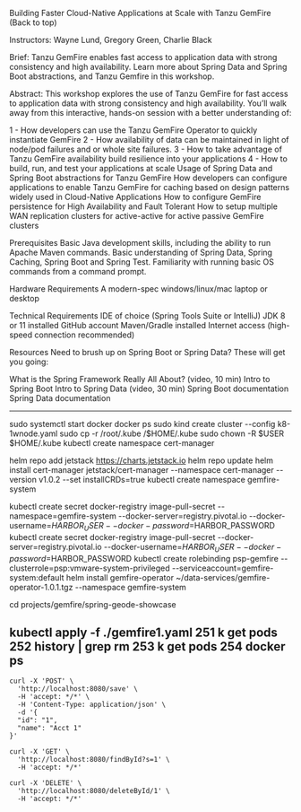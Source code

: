 Building Faster Cloud-Native Applications at Scale with Tanzu GemFire (Back to top)

Instructors: Wayne Lund, Gregory Green, Charlie Black

Brief: Tanzu GemFire enables fast access to application data with strong consistency and high availability. Learn more about Spring Data and Spring Boot abstractions, and Tanzu Gemfire in this workshop.

Abstract:
This workshop explores the use of Tanzu GemFire for fast access to application data with strong consistency and high availability. You’ll walk away from this interactive, hands-on session with a better understanding of:

1 - How developers can use the Tanzu GemFire Operator to quickly instantiate GemFire
2 - How availability of data can be maintained in light of node/pod failures and or whole site failures.
3 - How to take advantage of Tanzu GemFire availability build resilience into your applications
4 - How to build, run, and test your applications at scale
Usage of Spring Data and Spring Boot abstractions for Tanzu GemFire
How developers can configure applications to enable Tanzu GemFire for caching based on design patterns widely used in Cloud-Native Applications
How to configure GemFire persistence for High Availability and Fault Tolerant
How to setup multiple WAN replication clusters for active-active for active passive GemFire clusters

Prerequisites
Basic Java development skills, including the ability to run Apache Maven commands.
Basic understanding of Spring Data, Spring Caching, Spring Boot and Spring Test.
Familiarity with running basic OS commands from a command prompt.

Hardware Requirements
A modern-spec windows/linux/mac laptop or desktop

Technical Requirements
IDE of choice (Spring Tools Suite or IntelliJ)
JDK 8 or 11 installed
GitHub account
Maven/Gradle installed
Internet access (high-speed connection recommended)

Resources
Need to brush up on Spring Boot or Spring Data? These will get you going:

What is the Spring Framework Really All About? (video, 10 min)
Intro to Spring Boot
Intro to Spring Data (video, 30 min)
Spring Boot documentation
Spring Data documentation


------
sudo systemctl start docker
docker ps
sudo kind create cluster  --config k8-1wnode.yaml
sudo cp -r /root/.kube /$HOME/.kube
sudo chown -R $USER $HOME/.kube
kubectl create namespace cert-manager

helm repo add jetstack https://charts.jetstack.io
helm repo update
helm install cert-manager jetstack/cert-manager --namespace cert-manager  --version v1.0.2 --set installCRDs=true
kubectl create namespace gemfire-system

kubectl create secret docker-registry image-pull-secret --namespace=gemfire-system --docker-server=registry.pivotal.io --docker-username=$HARBOR_USER --docker-password=$HARBOR_PASSWORD
kubectl create secret docker-registry image-pull-secret --docker-server=registry.pivotal.io --docker-username=$HARBOR_USER --docker-password=$HARBOR_PASSWORD
kubectl create rolebinding psp-gemfire --clusterrole=psp:vmware-system-privileged --serviceaccount=gemfire-system:default
helm install gemfire-operator ~/data-services/gemfire-operator-1.0.1.tgz --namespace gemfire-system

cd projects/gemfire/spring-geode-showcase

kubectl apply -f ./gemfire1.yaml
251  k get pods
252  history | grep rm
253  k get pods
254  docker ps
------


```shell script
curl -X 'POST' \
  'http://localhost:8080/save' \
  -H 'accept: */*' \
  -H 'Content-Type: application/json' \
  -d '{
  "id": "1",
  "name": "Acct 1"
}'
```


```shell script
curl -X 'GET' \
  'http://localhost:8080/findById?s=1' \
  -H 'accept: */*'
```


```shell script
curl -X 'DELETE' \
  'http://localhost:8080/deleteById/1' \
  -H 'accept: */*'
  
```
